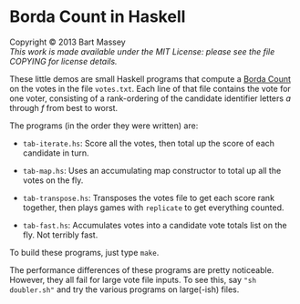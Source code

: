# Borda Count in Haskell
Copyright © 2013 Bart Massey  
*This work is made available under the MIT License: please
see the file COPYING for license details.*

These little demos are small Haskell programs that compute a
[Borda Count](http://en.wikipedia.org/wiki/Borda_count) on
the votes in the file `votes.txt`. Each line of that file
contains the vote for one voter, consisting of a
rank-ordering of the candidate identifier letters *a*
through *f* from best to worst.

The programs (in the order they were written) are:

* `tab-iterate.hs`: Score all the votes, then total up the
  score of each candidate in turn.

* `tab-map.hs`: Uses an accumulating map constructor to
  total up all the votes on the fly.

* `tab-transpose.hs`: Transposes the votes file to get
  each score rank together, then plays games with
  `replicate` to get everything counted.

* `tab-fast.hs`: Accumulates votes into a candidate vote
  totals list on the fly. Not terribly fast.

To build these programs, just type `make`.

The performance differences of these programs are pretty
noticeable. However, they all fail for large vote file
inputs. To see this, say `"sh doubler.sh"` and try the
various programs on large(-ish) files.
